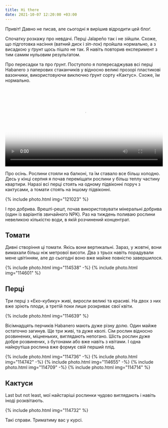 ```yaml
---
title: Hi there
date: 2021-10-07 12:20:00 +03:00
---
```


Привіт! Давно не писав, але сьогодні я вирішив відродити цей блоґ.

Спочатку розкажу про невдачі. Перці Jalapeño так і не зійшли. Схоже, що підготовка насіння (ватний диск і зіп-лок) пройшла нормально, а з висадкою у ґрунт щось пішло не так. Я навіть повторив експеримент з тим самим нульовим результатом.

Про пересадки та про ґрунт. Поступопо я попересаджував всі перці Habanero з паперових стаканчиків у відносно великі прозорі пластикові вазончики, використовуючи виключно ґрунт сорту «Кактус». Схоже, їм нормально.

<video width="640" style="max-width: 100%" poster="habanero.jpg" controls>
  <source src="habanero.mp4" type="video/mp4; codecs=h264">
  <source src="habanero.webm" type="video/webm; codecs=vp8">
  <a href="habanero.mp4">Відео.</a>
</video>

Про осінь. Рослини стояли на балконі, та їм ставало все більш холодно. Десь у кінці серпня я почав переміщати рослини у більш теплу частину квартири. Наразі всі перці стоять на одному підвіконні поруч з кактусами, а томати стоять на іншому підвіконні.

{% include photo.html img="121023" %}

І про добрива. Врешті-решт, почав використовувати мінеральні добрива (один із варіантів звичайного NPK). Раз на тиждень поливаю рослини невеликою кількістю води, в якій розчинений концентрат.


Томати
------

Дивні створіння ці томати. Якісь вони вертикальні. Зараз, у жовтні, вони вимахали більш ніж метрової висоти. Два з трьох навіть порадували мене цвітінням, але до сьогодні воно вже майже повністю завершилося.

{% include photo.html img="114538" -%}
{% include photo.html img="114601" %}


Перці
-----

Три перці з «Еко-кубику» живі, виросли великі та красиві. На двох з них вже зріють плоди, а третій поки лише розкриває свої квіти.

{% include photo.html img="114639" %}

Вісімнадцять перчиків Habanero мають дуже різну долю. Один майже остаточно загинув. Ще три живі, та дуже кволі. Сім рослин відносно розвинених, міцненьких, виглядають непогано. Шість рослин дуже добре розвинених, з бутонами або вже навіть з квітами. І одна найкрутіша рослина вже формує свій перший плід.

{% include photo.html img="114736" -%}
{% include photo.html img="114742" -%}
{% include photo.html img="114655" -%}
{% include photo.html img="114709" -%}
{% include photo.html img="114714" %}


Кактуси
-------

Last but not least, мої найстаріші рослинки чудово виглядають і навіть іноді розквітають.

{% include photo.html img="114732" %}

Такі справи. Триматиму вас у курсі.

